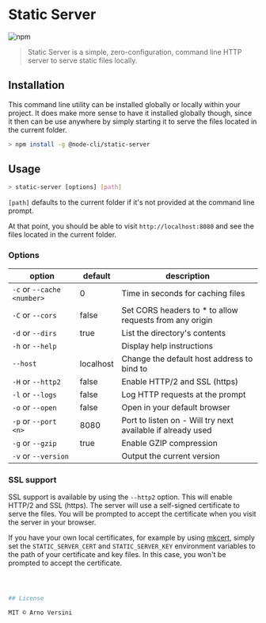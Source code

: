 # Static Server

![npm](https://img.shields.io/npm/v/@node-cli/static-server?label=version&logo=npm)

> Static Server is a simple, zero-configuration, command line HTTP server to serve static files locally.

## Installation

This command line utility can be installed globally or locally within your project. It does make more sense to have it installed globally though, since it then can be use anywhere by simply starting it to serve the files located in the current folder.

```sh
> npm install -g @node-cli/static-server
```

## Usage

```sh
> static-server [options] [path]
```

`[path]` defaults to the current folder if it's not provided at the command line prompt.

At that point, you should be able to visit `http://localhost:8080` and see the files located in the current folder.

### Options

| option                     | default   | description                                                 |
| -------------------------- | --------- | ----------------------------------------------------------- |
| `-c` or `--cache <number>` | 0         | Time in seconds for caching files                           |
| `-C` or `--cors`           | false     | Set CORS headers to \* to allow requests from any origin    |
| `-d` or `--dirs`           | true      | List the directory's contents                               |
| `-h` or `--help`           |           | Display help instructions                                   |
| `--host`                   | localhost | Change the default host address to bind to                  |
| `-H` or `--http2`          | false     | Enable HTTP/2 and SSL (https)                               |
| `-l` or `--logs`           | false     | Log HTTP requests at the prompt                             |
| `-o` or `--open`           | false     | Open in your default browser                                |
| `-p` or `--port <n>`       | 8080      | Port to listen on - Will try next available if already used |
| `-g` or `--gzip`           | true      | Enable GZIP compression                                     |
| `-v` or `--version`        |           | Output the current version                                  |

### SSL support

SSL support is available by using the `--http2` option. This will enable HTTP/2 and SSL (https). The server will use a self-signed certificate to serve the files. You will be prompted to accept the certificate when you visit the server in your browser.

If you have your own local certificates, for example by using [mkcert](https://github.com/FiloSottile/mkcert), simply set the `STATIC_SERVER_CERT` and `STATIC_SERVER_KEY` environment variables to the path of your certificate and key files. In this case, you won't be prompted to accept the certificate.

```sh



## License

MIT © Arno Versini
```
